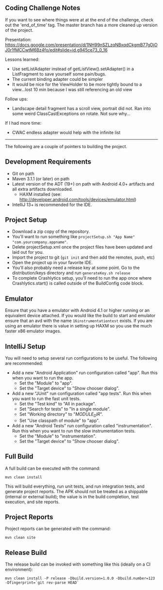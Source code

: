  Coding Challenge Notes
---------------

If you want to see where things were at at the end of the challenge, check out the 'end_of_time' tag.  The master branch
has a more cleaned up version of the project.

Presentation:
https://docs.google.com/presentation/d/1NH99nSZLzqNBxqdCkgmB77gDjOJ0r1fMCCwtM6Bz4fo/edit#slide=id.g945ce73_0_16

Lessons learned:
- Use setListAdapter instead of getListView().setAdapter() in a ListFragment to save yourself some pain/bugs.
- The current binding adapter could be simpler
- It would be nice for the ViewHolder to be more tightly bound to a view...lost 10 min because I was still referencing an old view

Follow ups:
- Landscape detail fragment has a scroll view, portrait did not.  Ran into some weird ClassCastExceptions on rotate.  Not sure why...

If I had more time:
- CWAC endless adapter would help with the infinite list

---------------






The following are a couple of pointers to building the project.

Development Requirements
---------------
- Git on path
- Maven 3.1.1 (or later) on path
- Latest version of the ADT (19+) on path with Android 4.0+ artifacts and all extra artifacts downloaded.
    - HAXM installed (see: http://developer.android.com/tools/devices/emulator.html)
- IntelliJ 13+ is recommended for the IDE.

Project Setup
---------------
- Download a zip copy of the repository.
- You'll want to run something like `projectSetup.sh "App Name" "com.yourcompany.appname"`.
- Delete projectSetup.xml once the project files have been updated and laid out for you.
- Import the project to git (`git init` and then add the remotes, push, etc)
- Open the project up in your favorite IDE.
- You'll also probably need a release key at some point.  Go to the distribution/keys directory and run `generateKey.sh release`
- To complete Crashlytics setup, you'll need to run the app once where Crashlytics.start() is called outside of the BuildConfig code block.

Emulator
---------------
Ensure that you have a emulator with Android 4.1 or higher running or an equivalent device attached. If you would like
the build to start and emulator ensure that an avd with the name `16instrumentationtest` exists.  If you are using an
emulator there is value in setting up HAXM so you use the much faster x86 emulator images.

IntelliJ Setup
---------------
You will need to setup several run configurations to be useful.  The following are recommended:

- Add a new "Android Application" run configuration called "app".  Run this when you want to run the app.
    - Set the "Module" to "app".
    - Set the "Target device" to "Show chooser dialog".
- Add a new "JUnit" run configuration called "app tests".  Run this when you want to run the fast unit tests.
    - Set the "Test kind" to "All in package".
    - Set "Search for tests" to "In a single module".
    - Set "Working directory" to "$MODULE_DIR$".
    - Set "Use classpath of module" to "app".
- Add a new "Android Tests" run configuration called "instrumentation".  Run this when you want to run the slow instrumentation tests.
    - Set the "Module" to "instrumentation".
    - Set the "Target device" to "Show chooser dialog".

Full Build
---------------
A full build can be executed with the command:

`mvn clean install`

This will build everything, run unit tests, and run integration tests, and generate project reports.
The APK should not be treated as a shippable (internal or external build); the value is in the build completion, test execution, and site reports.

Project Reports
---------------
Project reports can be generated with the command:

`mvn clean site`

Release Build
---------------
The release build can be invoked with something like this (ideally on a CI environment):

``mvn clean install -P release -Dbuild.version=1.0.0 -Dbuild.number=123 -Dfingerprint=`git rev-parse HEAD` ``
